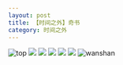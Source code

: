```yaml
---
layout: post
title: 【时间之外】奇书
category: 时间之外
---
```

![top](http://rdr022gcy.hd-bkt.clouddn.com/img/top-220325-2.png)
![](http://rdr13xtfo.hd-bkt.clouddn.com/img/book-220610-1.jpg)
![](http://rdr13xtfo.hd-bkt.clouddn.com/img/book-220610-2.jpg)
![](http://rdr13xtfo.hd-bkt.clouddn.com/img/yi-220605-1.jpg)
![](http://rdr13xtfo.hd-bkt.clouddn.com/img/yi-220605-3.jpg)
![](http://rdr13xtfo.hd-bkt.clouddn.com/img/yi-220605-2.jpg)
![wanshan](http://rdr022gcy.hd-bkt.clouddn.com/img/wanshan.png)
  




